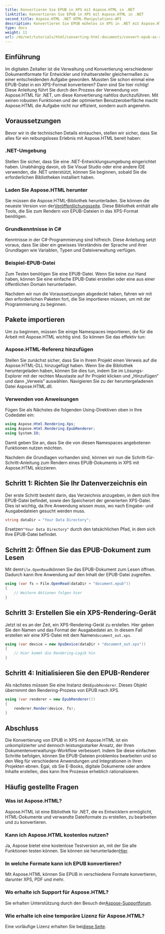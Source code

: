 ```yaml
---
title: Konvertieren Sie EPUB in XPS mit Aspose.HTML in .NET
linktitle: Konvertieren Sie EPUB in XPS mit Aspose.HTML in .NET
second_title: Aspose.HTML .NET HTML-Manipulations-API
description: Konvertieren Sie EPUB mühelos in XPS in .NET mit Aspose.HTML. Folgen Sie unserer Schritt-für-Schritt-Anleitung für eine nahtlose Dokumentdarstellung.
type: docs
weight: 11
url: /de/net/tutorials/html/converting-html-documents/convert-epub-as-xps/
---
```

## Einführung

Im digitalen Zeitalter ist die Verwaltung und Konvertierung verschiedener Dokumentformate für Entwickler und Inhaltsersteller gleichermaßen zu einer entscheidenden Aufgabe geworden. Mussten Sie schon einmal eine EPUB-Datei in ein XPS-Format konvertieren? Dann sind Sie hier richtig! Diese Anleitung führt Sie durch den Prozess der Verwendung von Aspose.HTML für .NET, um diese Konvertierung nahtlos durchzuführen. Mit seinen robusten Funktionen und der optimierten Benutzeroberfläche macht Aspose.HTML die Aufgabe nicht nur effizient, sondern auch angenehm.

## Voraussetzungen

Bevor wir in die technischen Details eintauchen, stellen wir sicher, dass Sie alles für ein reibungsloses Erlebnis mit Aspose.HTML bereit haben:

### .NET-Umgebung
Stellen Sie sicher, dass Sie eine .NET-Entwicklungsumgebung eingerichtet haben. Unabhängig davon, ob Sie Visual Studio oder eine andere IDE verwenden, die .NET unterstützt, können Sie beginnen, sobald Sie die erforderlichen Bibliotheken installiert haben.

### Laden Sie Aspose.HTML herunter
Sie müssen die Aspose.HTML-Bibliothek herunterladen. Sie können die neueste Version von der[Veröffentlichungsseite](https://releases.aspose.com/html/net/). Diese Bibliothek enthält alle Tools, die Sie zum Rendern von EPUB-Dateien in das XPS-Format benötigen.

### Grundkenntnisse in C#
Kenntnisse in der C#-Programmierung sind hilfreich. Diese Anleitung setzt voraus, dass Sie über ein gewisses Verständnis der Sprache und ihrer Grundlagen wie Variablen, Typen und Dateiverwaltung verfügen.

### Beispiel-EPUB-Datei
Zum Testen benötigen Sie eine EPUB-Datei. Wenn Sie keine zur Hand haben, können Sie eine einfache EPUB-Datei erstellen oder eine aus einer öffentlichen Domain herunterladen.

Nachdem wir nun die Voraussetzungen abgedeckt haben, fahren wir mit den erforderlichen Paketen fort, die Sie importieren müssen, um mit der Programmierung zu beginnen.

## Pakete importieren

Um zu beginnen, müssen Sie einige Namespaces importieren, die für die Arbeit mit Aspose.HTML wichtig sind. So können Sie das effektiv tun:

### Aspose.HTML-Referenz hinzufügen
Stellen Sie zunächst sicher, dass Sie in Ihrem Projekt einen Verweis auf die Aspose.HTML-DLL hinzugefügt haben. Wenn Sie die Bibliothek heruntergeladen haben, können Sie dies tun, indem Sie im Lösungs-Explorer mit der rechten Maustaste auf Ihr Projekt klicken und „Hinzufügen“ und dann „Verweis“ auswählen. Navigieren Sie zu der heruntergeladenen Datei Aspose.HTML.dll.

### Verwenden von Anweisungen
Fügen Sie als Nächstes die folgenden Using-Direktiven oben in Ihre Codedatei ein:

```csharp
using Aspose.Html.Rendering.Xps;
using Aspose.Html.Rendering.EpubRenderer;
using System.IO;
```

Damit geben Sie an, dass Sie die von diesen Namespaces angebotenen Funktionen nutzen möchten.

Nachdem die Grundlagen vorhanden sind, können wir nun die Schritt-für-Schritt-Anleitung zum Rendern eines EPUB-Dokuments in XPS mit Aspose.HTML skizzieren.

## Schritt 1: Richten Sie Ihr Datenverzeichnis ein

Der erste Schritt besteht darin, das Verzeichnis anzugeben, in dem sich Ihre EPUB-Datei befindet, sowie den Speicherort der generierten XPS-Datei. Dies ist wichtig, da Ihre Anwendung wissen muss, wo nach Eingabe- und Ausgabedateien gesucht werden muss.

```csharp
string dataDir = "Your Data Directory";
```

 Ersetzen`"Your Data Directory"` durch den tatsächlichen Pfad, in dem sich Ihre EPUB-Datei befindet.

## Schritt 2: Öffnen Sie das EPUB-Dokument zum Lesen

 Mit dem`File.OpenRead`können Sie das EPUB-Dokument zum Lesen öffnen. Dadurch kann Ihre Anwendung auf den Inhalt der EPUB-Datei zugreifen.

```csharp
using (var fs = File.OpenRead(dataDir + "document.epub"))
{
    // Weitere Aktionen folgen hier
}
```

## Schritt 3: Erstellen Sie ein XPS-Rendering-Gerät

 Jetzt ist es an der Zeit, ein XPS-Rendering-Gerät zu erstellen. Hier geben Sie den Namen und das Format der Ausgabedatei an. In diesem Fall erstellen wir eine XPS-Datei mit dem Namen`document_out.xps`.

```csharp
using (var device = new XpsDevice(dataDir + "document_out.xps"))
{
    // Hier kommt die Rendering-Logik hin
}
```

## Schritt 4: Initialisieren Sie den EPUB-Renderer

 Als nächstes müssen Sie eine Instanz des`EpubRenderer`. Dieses Objekt übernimmt den Rendering-Prozess von EPUB nach XPS.

```csharp
using (var renderer = new EpubRenderer())
{
    renderer.Render(device, fs);
}
```

## Abschluss

Die Konvertierung von EPUB in XPS mit Aspose.HTML ist ein unkomplizierter und dennoch leistungsstarker Ansatz, der Ihren Dokumentenverwaltungs-Workflow verbessert. Indem Sie diese einfachen Schritte befolgen, können Sie EPUB-Dateien problemlos bearbeiten und so den Weg für verschiedene Anwendungen und Integrationen in Ihren Projekten ebnen. Egal, ob Sie E-Books, digitale Dokumente oder andere Inhalte erstellen, dies kann Ihre Prozesse erheblich rationalisieren. 

## Häufig gestellte Fragen

### Was ist Aspose.HTML?
Aspose.HTML ist eine Bibliothek für .NET, die es Entwicklern ermöglicht, HTML-Dokumente und verwandte Dateiformate zu erstellen, zu bearbeiten und zu konvertieren.

### Kann ich Aspose.HTML kostenlos nutzen?
 Ja, Aspose bietet eine kostenlose Testversion an, mit der Sie alle Funktionen testen können. Sie können sie herunterladen[Hier](https://releases.aspose.com/).

### In welche Formate kann ich EPUB konvertieren?
Mit Aspose.HTML können Sie EPUB in verschiedene Formate konvertieren, darunter XPS, PDF und mehr.

### Wo erhalte ich Support für Aspose.HTML?
 Sie erhalten Unterstützung durch den Besuch der[Aspose-Supportforum](https://forum.aspose.com/c/html/29).

### Wie erhalte ich eine temporäre Lizenz für Aspose.HTML?
 Eine vorläufige Lizenz erhalten Sie bei[diese Seite](https://purchase.conholdate.com/temporary-license/).
